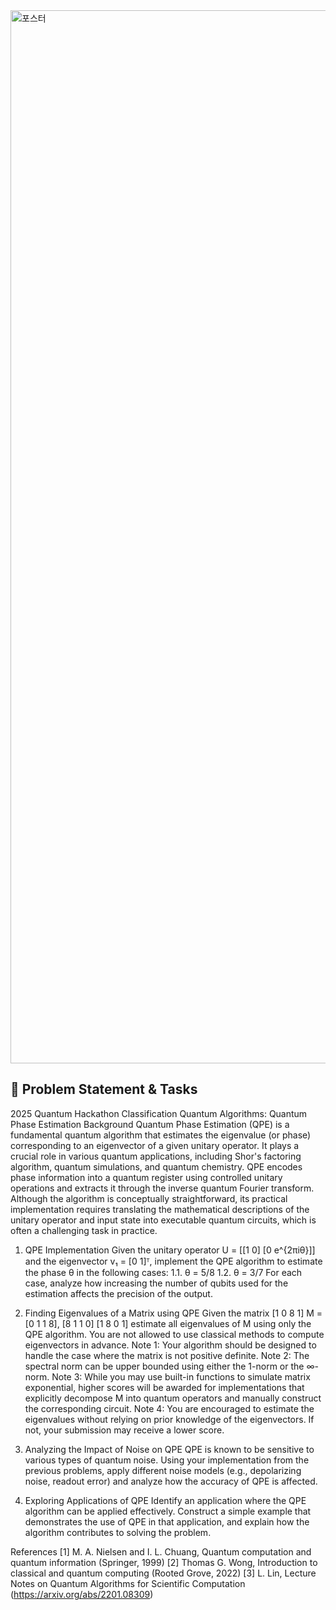 
<img width="1191" height="1685" alt="포스터" src="https://github.com/user-attachments/assets/90c75704-01f2-4ed1-bf71-148bd66442fd" />


## 📝 Problem Statement & Tasks

2025 Quantum Hackathon
Classification
Quantum Algorithms: Quantum Phase Estimation
Background
Quantum Phase Estimation (QPE) is a fundamental quantum algorithm that
estimates the eigenvalue (or phase) corresponding to an eigenvector of a
given unitary operator. It plays a crucial role in various quantum
applications, including Shor's factoring algorithm, quantum simulations, and
quantum chemistry. QPE encodes phase information into a quantum
register using controlled unitary operations and extracts it through the
inverse quantum Fourier transform. Although the algorithm is conceptually
straightforward, its practical implementation requires translating the
mathematical descriptions of the unitary operator and input state into
executable quantum circuits, which is often a challenging task in practice.

1. QPE Implementation
Given the unitary operator U = [[1 0]
                                [0 e^{2πiθ}]] and the eigenvector v₁ = [0 1]ᵀ,
implement the QPE algorithm to estimate the phase θ in the following cases:
  1.1. θ = 5/8
  1.2. θ = 3/7
For each case, analyze how increasing the number of qubits used for the
estimation affects the precision of the output.

2. Finding Eigenvalues of a Matrix using QPE
Given the matrix
        [1 0 8 1]
M  =    [0 1 1 8],
        [8 1 1 0]
        [1 8 0 1]
estimate all eigenvalues of M using only the QPE algorithm. You are not
allowed to use classical methods to compute eigenvectors in advance.
Note 1: Your algorithm should be designed to handle the case where the
matrix is not positive definite.
Note 2: The spectral norm can be upper bounded using either the 1-norm
or the ∞-norm.
Note 3: While you may use built-in functions to simulate matrix
exponential, higher scores will be awarded for implementations that
explicitly decompose M into quantum operators and manually construct the
corresponding circuit.
Note 4: You are encouraged to estimate the eigenvalues without relying on
prior knowledge of the eigenvectors. If not, your submission may receive a
lower score.

3. Analyzing the Impact of Noise on QPE
QPE is known to be sensitive to various types of quantum noise. Using
your implementation from the previous problems, apply different noise
models (e.g., depolarizing noise, readout error) and analyze how the
accuracy of QPE is affected.

4. Exploring Applications of QPE
Identify an application where the QPE algorithm can be applied effectively.
Construct a simple example that demonstrates the use of QPE in that
application, and explain how the algorithm contributes to solving the
problem.

References
[1] M. A. Nielsen and I. L. Chuang, Quantum computation and
quantum information (Springer, 1999)
[2] Thomas G. Wong, Introduction to classical and quantum
computing (Rooted Grove, 2022)
[3] L. Lin, Lecture Notes on Quantum Algorithms for Scientific
Computation (https://arxiv.org/abs/2201.08309)
